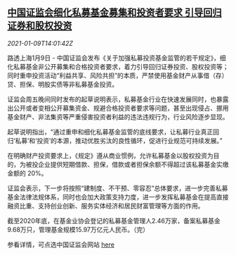 <!--1610202193000-->
[中国证监会细化私募基金募集和投资者要求 引导回归证券和股权投资](https://cn.reuters.com/article/china-csrc-pe-regs-0109-idCNKBS29E0HZ)
------

<div><i>2021-01-09T14:01:42Z</i></div><p>路透上海1月9日 - 中国证监会发布《关于加强私募投资基金监管的若干规定》，细化私募基金非公开募集和合格投资者要求，着力引导回归证券投资、股权投资等；同时重申投资活动“利益共享、风险共担”的本质，严禁使用基金财产从事借（存）贷、担保、明股实债等非私募基金投资。</p><p>证监会周五晚间同时发布的起草说明表示，私募基金行业在快速发展同时，也暴露出公开或者变相公开募集资金、规避合格投资者要求等问题，甚至出现侵占、挪用基金财产、非法集资等严重侵害投资者利益的违法违规行为，行业风险逐步显现。</p><p>起草说明指出，“通过重申和细化私募基金监管的底线要求，让私募行业真正回归‘私募’和‘投资’的本源，推动优胜劣汰的良性循环，促进行业规范可持续发展。”</p><p>在明确财产投资要求上，《规定》遵从商业惯例，允许私募基金以股权投资为目的，为被投企业提供短期借款、担保，借款或者担保余额不得超过该私募基金实缴金额的 20%。</p><p>证监会表示，下一步将按照“建制度、不干预、零容忍”总体要求，进一步完善私募基金法律法规体系，同时也会加大政策支持力度，进一步发挥私募基金在提高直接融资比重、支持创业创新、服务实体经济和居民财富管理等方面的作用。</p><p>截至2020年底，在基金业协会登记的私募基金管理人2.46万家，备案私募基金9.68万只，管理基金规模15.97万亿元人民币。（完）</p><p>参看详情，可点选中国证监会网站 <a href="http://www.csrc.gov.cn/pub/newsite/zjhxwfb/xwdd/202101/t20210108_390462.html">here</a></p>
